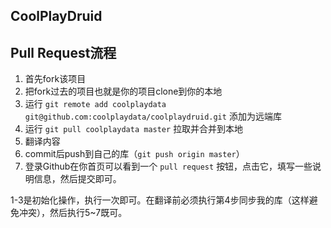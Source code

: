 ## CoolPlayDruid



## Pull Request流程

1. 首先fork该项目
2. 把fork过去的项目也就是你的项目clone到你的本地
3. 运行 `git remote add coolplaydata git@github.com:coolplaydata/coolplaydruid.git` 添加为远端库
4. 运行 `git pull coolplaydata master` 拉取并合并到本地
5. 翻译内容
6. commit后push到自己的库（`git push origin master`）
7. 登录Github在你首页可以看到一个 `pull request` 按钮，点击它，填写一些说明信息，然后提交即可。

1-3是初始化操作，执行一次即可。在翻译前必须执行第4步同步我的库（这样避免冲突），然后执行5~7既可。
